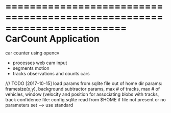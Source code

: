 ========================================================================
    CarCount Application
========================================================================
car counter using opencv
- processes web cam input
- segments motion
- tracks observations and counts cars

/// TODO
[2017-10-15] 
load params from sqlite file out of home dir
params: framesize(x,y), background subtractor params,
max # of tracks, max # of vehicles,
window (velocity and position for associating blobs with tracks,
track confidence
file: config.sqlite
read from $HOME
if file not present or no parameters set --> use standard